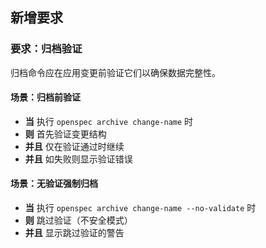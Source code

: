 ## 新增要求

### 要求：归档验证

归档命令应在应用变更前验证它们以确保数据完整性。

#### 场景：归档前验证

- **当** 执行 `openspec archive change-name` 时
- **则** 首先验证变更结构
- **并且** 仅在验证通过时继续
- **并且** 如失败则显示验证错误

#### 场景：无验证强制归档

- **当** 执行 `openspec archive change-name --no-validate` 时
- **则** 跳过验证（不安全模式）
- **并且** 显示跳过验证的警告